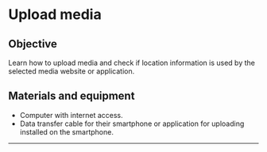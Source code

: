 # Upload media

## Objective

Learn how to upload media and check if location information is used by the selected media website or application.

## Materials and equipment

- Computer with internet access.
- Data transfer cable for their smartphone or application for uploading installed on the smartphone.

----

